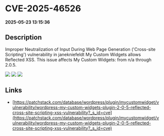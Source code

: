 # CVE-2025-46526

**2025-05-23 13:15:36**

## Description
Improper Neutralization of Input During Web Page Generation ('Cross-site Scripting') vulnerability in janekniefeldt My Custom Widgets allows Reflected XSS. This issue affects My Custom Widgets: from n/a through 2.0.5.

![](https://img.shields.io/static/v1?label=Score&message=7.1&color=red)
![](https://img.shields.io/static/v1?label=Severity&message=HIGH&color=red)
![](https://img.shields.io/static/v1?label=CWE&message=XSS&color=green)

## Links
- [https://patchstack.com/database/wordpress/plugin/mycustomwidget/vulnerability/wordpress-my-custom-widgets-plugin-2-0-5-reflected-cross-site-scripting-xss-vulnerability?_s_id=cve](https://patchstack.com/database/wordpress/plugin/mycustomwidget/vulnerability/wordpress-my-custom-widgets-plugin-2-0-5-reflected-cross-site-scripting-xss-vulnerability?_s_id=cve)
